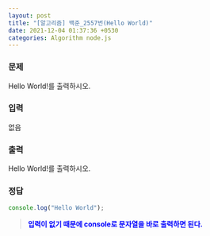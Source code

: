 ```yaml
---
layout: post
title: "[알고리즘] 백준_2557번(Hello World)"
date: 2021-12-04 01:37:36 +0530
categories: Algorithm node.js
---
```


### 문제

Hello World!를 출력하시오.

### 입력

없음

### 출력

Hello World!를 출력하시오.

### 정답

```javascript
console.log("Hello World");
```

> <span style="color: blue">**입력이 없기 때문에 console로 문자열을 바로 출력하면 된다.**</span>
